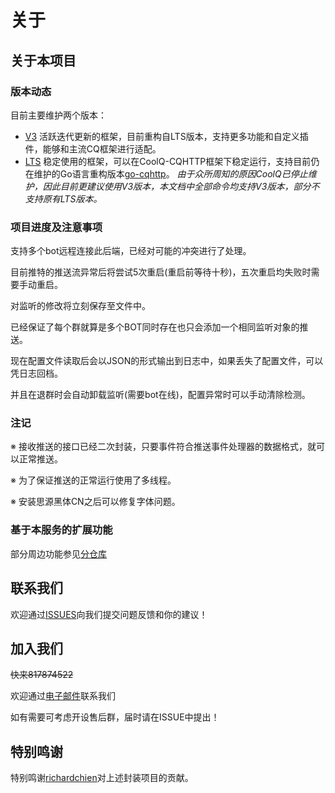 # 关于

## 关于本项目

### 版本动态

目前主要维护两个版本：

- [V3](https://github.com/chenxuan353/tweetToBot/tree/v3)
  活跃迭代更新的框架，目前重构自LTS版本，支持更多功能和自定义插件，能够和主流CQ框架进行适配。
- [LTS](https://github.com/chenxuan353/tweetToBot)
  稳定使用的框架，可以在CoolQ-CQHTTP框架下稳定运行，支持目前仍在维护的Go语言重构版本[go-cqhttp](https://github.com/Mrs4s/go-cqhttp)。
  *由于众所周知的原因CoolQ已停止维护，因此目前更建议使用V3版本，本文档中全部命令均支持V3版本，部分不支持原有LTS版本。*

### 项目进度及注意事项

支持多个bot远程连接此后端，已经对可能的冲突进行了处理。

目前推特的推送流异常后将尝试5次重启(重启前等待十秒)，五次重启均失败时需要手动重启。

对监听的修改将立刻保存至文件中。

已经保证了每个群就算是多个BOT同时存在也只会添加一个相同监听对象的推送。

现在配置文件读取后会以JSON的形式输出到日志中，如果丢失了配置文件，可以凭日志回档。

并且在退群时会自动卸载监听(需要bot在线)，配置异常时可以手动清除检测。

### 注记

※ 接收推送的接口已经二次封装，只要事件符合推送事件处理器的数据格式，就可以正常推送。

※ 为了保证推送的正常运行使用了多线程。

※ 安装思源黑体CN之后可以修复字体问题。

### 基于本服务的扩展功能

部分周边功能参见[分仓库](https://github.com/Cyame/OkayuTweetBot)

## 联系我们

欢迎通过[ISSUES](https://github.com/chenxuan353/tweetToBot/issues)向我们提交问题反馈和你的建议！

## 加入我们

<del>快来817874522</del>

欢迎通过[电子邮件](mailto:1362941473@qq.com)联系我们

如有需要可考虑开设售后群，届时请在ISSUE中提出！

## 特别鸣谢

特别鸣谢[richardchien](https://github.com/richardchien)对上述封装项目的贡献。
